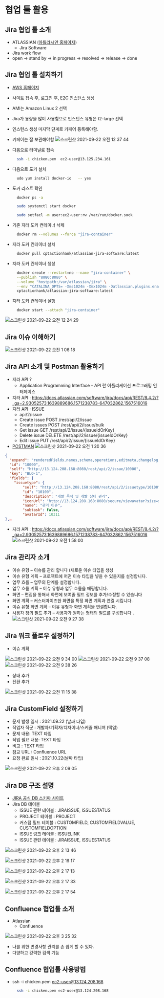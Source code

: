 # 협업 툴 활용

## Jira 협업 툴 소개

- ATLASSIAN ([아틀라시안 홈페이지](https://www.atlassian.com/))
  - Jira Software
- Jira work flow
- open -> stand by -> in progress -> resolved -> release -> done

## Jira 협업 툴 설치하기

- [AWS 홈페이지](https://aws.amazon.com/ko/)
- 사이트 접속 후, 로그인 후, E2C 인스턴스 생성
- AMI는 Amazon Linux 2 선택
- Jira가 용량을 많이 사용함으로 인스턴스 유형은 t2-large 선택
- 인스턴스 생성 마지막 단계로 키페어 등록해야함.
- 키페어는 잘 보관해야함
  ![스크린샷 2021-09-22 오전 12 37 44](https://user-images.githubusercontent.com/18282470/134202060-04322169-4afc-4597-989b-439cf4e1a29a.png)
- 다음으로 터미널로 접속
  ```bash
    ssh -i chicken.pem  ec2-user@13.125.234.161
  ```
- 다음으로 도커 설치
  ```bash
    udo yum install docker-io   -- yes
  ```
- 도커 리스트 확인

  ```bash
    docker ps -a

    sudo systemctl start docker

    sudo setfacl -m user:ec2-user:rw /var/run/docker.sock
  ```

- 기존 지라 도커 컨테이너 삭제
  ```bash
    docker rm --volumes --force "jira-container"
  ```
- 지라 도커 컨테이너 설치
  ```bash
    docker pull cptactionhank/atlassian-jira-software:latest
  ```
- 지라 도커 컨테이너 생성
  ```bash
    docker create --restart=no --name "jira-container" \
    --publish "8080:8080" \
    --volume "hostpath:/var/atlassian/jira" \
    --env "CATALINA_OPTS= -Xms1024m -Xmx1024m -Datlassian.plugins.enable.wait=300" \
    cptactionhank/atlassian-jira-software:latest
  ```
- 지라 도커 컨테이너 실행
  ```bash
    docker start --attach "jira-container"
  ```

![스크린샷 2021-09-22 오전 12 24 29](https://user-images.githubusercontent.com/18282470/134202090-b8297c6b-fe2d-4a73-b0fc-04597139ade9.png)

## Jira 이슈 이해하기
![스크린샷 2021-09-22 오전 1 06 18](https://user-images.githubusercontent.com/18282470/134206715-873e470b-e93c-4ec7-846e-145d3f405e1c.png)

## Jira API 소개 및 Postman 활용하기
- 지라 API ?
  * Application Programming Interface  - API 란 어플리케이션 프로그래밍 인터페이스
- 지라 API : https://docs.atlassian.com/software/jira/docs/api/REST/8.4.2/?_ga=2.93052573.1639889686.1571238783-647032862.1567516016
- 지라 API : ISSUE
  * api/2/issue 
  * Create issue		POST /rest/api/2/issue
  * Create issues		POST /rest/api/2/issue/bulk
  * Get issue		GET /rest/api/2/issue/{issueIdOrKey}
  * Delete issue		DELETE /rest/api/2/issue/{issueIdOrKey}
  * Edit issue		PUT /rest/api/2/issue/{issueIdOrKey}
- [POSTMAN](https://www.getpostman.com/)
![스크린샷 2021-09-22 오전 1 20 36](https://user-images.githubusercontent.com/18282470/134208817-85f8fdf2-d8ab-47a8-bb01-bc69c61e4286.png)
``` json
{
  "expand": "renderedFields,names,schema,operations,editmeta,changelog,versionedRepresentations",
  "id": "10000",
  "self": "http://13.124.208.168:8080/rest/api/2/issue/10000",
  "key": "BLO-1",
  "fields": {
    "issuetype": {
        "self": "http://13.124.208.168:8080/rest/api/2/issuetype/10100",
        "id": "10100", 
        "description": "개발 목적 및 개발 상태 관리",
        "iconUrl": "http://13.124.208.168:8080/secure/viewavatar?size=xsmall&avatarId=10311&avatarType=issuetype",
        "name": "관리 이슈",
        "subtask": false,
        "avatarId": 10311
},…
```
- 지라 API : https://docs.atlassian.com/software/jira/docs/api/REST/8.4.2/?_ga=2.93052573.1639889686.1571238783-647032862.1567516016
![스크린샷 2021-09-22 오전 1 58 00](https://user-images.githubusercontent.com/18282470/134214701-064e30da-8bad-4c45-b2c5-c9d929ef32dc.png)

## Jira 관리자 소개
- 이슈 유형 – 이슈를 관리 합니다 (새로운 이슈 타입을 생성
- 이슈 유형 계획 – 프로젝트에 어떤 이슈 타입을 넣을 수 있을지를 설정합니다. 
- 업무 흐름 – 업무의 단계를 설정합니다. 
- 업무 흐름 계획 – 이슈 유형과 업무 흐름을 매핑합니다.
- 화면 – 편집을 통해서 화면에 보여줄 필드 정보를 추가/수정할 수 있습니다
- 화면 계획 – 커스터마이즈한 화면을 특정 화면 계획과 연결 시킵니다.
- 이슈 유형 화면 계획 – 이유 유형과 화면 계획을 연결합니다. 
- 사용자 정의 필드 추가 – 사용자가 원하는 형태의 필드를 구성합니다 . 
![스크린샷 2021-09-22 오전 9 27 38](https://user-images.githubusercontent.com/18282470/134264960-63650bf7-d76b-4cd1-b1ce-60540eadc64d.png)

## Jira 워크 플로우 설정하기
- 이슈 계획
 
 ![스크린샷 2021-09-22 오전 9 34 00](https://user-images.githubusercontent.com/18282470/134265234-b7927356-7ec5-4ff8-9671-869316422c83.png)
 ![스크린샷 2021-09-22 오전 9 37 08](https://user-images.githubusercontent.com/18282470/134265456-2c23c897-13dc-4efe-ae99-87e4557ac1a1.png)
 ![스크린샷 2021-09-22 오전 9 38 26](https://user-images.githubusercontent.com/18282470/134265540-50b9f56b-294d-42a0-bb57-8cfa3372b47b.png)
 
- 상태 추가
- 전환 추가

![스크린샷 2021-09-22 오전 11 15 38](https://user-images.githubusercontent.com/18282470/134273177-d967c66c-89c8-424e-aa5d-a319c5c378dc.png)

## Jira CustomField 설정하기
- 문제 발생 일시 : 2021.09.22 (날짜 타입)
- 작업자 직군 : 개발자/기획자/디자이너/스케쥴 매니져 (택일)
- 문제 내용: TEXT 타입
- 작업 필요 내용: TEXT 타입
- 비고 : TEXT 타입
- 참교 URL : Confluence URL
- 요청 완료 일시 : 2021.10.22(날짜 타입) 

![스크린샷 2021-09-22 오후 2 09 05](https://user-images.githubusercontent.com/18282470/134286663-9508a14e-edb3-48db-9fd2-aadadec2bc51.png)

## Jira DB 구조 설명
- [JIRA 공식 DB 스키마 사이트](https://developer.atlassian.com/server/jira/platform/attachments/jira-7-9-2-database-schema.pdf)
- Jira DB 테이블
  * ISSUE 관련 테이블 : JIRAISSUE, ISSUESTATUS
  * PROJECT 테이블 : PROJECT
  * 커스텀 필드 테이블 : CUSTOMFIELD, CUSTOMFIELDVALUE, CUSTOMFIELDOPTION
  * ISSUE 링크 테이블 : ISSUELINK
  * ISSUE 관련 테이블 : JIRAISSUE, ISSUESTATUS

![스크린샷 2021-09-22 오후 2 13 46](https://user-images.githubusercontent.com/18282470/134286989-651cd161-0949-448b-88e1-2beecfa67924.png)

![스크린샷 2021-09-22 오후 2 16 17](https://user-images.githubusercontent.com/18282470/134287172-0ac5c305-baa2-4533-98d0-6649571a7956.png)

![스크린샷 2021-09-22 오후 2 17 13](https://user-images.githubusercontent.com/18282470/134287243-5d3b9072-a834-40ce-acd3-73bfae0c5a6c.png)

![스크린샷 2021-09-22 오후 2 17 33](https://user-images.githubusercontent.com/18282470/134287266-cc1453ec-b42e-47c2-a4f3-d2841cabd999.png)

![스크린샷 2021-09-22 오후 2 17 54](https://user-images.githubusercontent.com/18282470/134287324-d3b1b6b8-4b6e-45b7-a069-bf078f55f8e2.png)

## Confluence 협업툴 소개
- Atlassian
  * Confluence

![스크린샷 2021-09-22 오후 3 25 32](https://user-images.githubusercontent.com/18282470/134293328-e6f66a78-b8b2-4d1d-89cf-53e053160f35.png)

- 나를 위한 변경사항 관리를 손 쉽게 할 수 있다.
- 다양하고 강력한 검색 기능

## Confluence 협업툴 사용방법
- ssh -i chicken.pem ec2-user@13.124.208.168
  ``` bash
    ssh -i chicken.pem ec2-user@13.124.208.168
  ```
